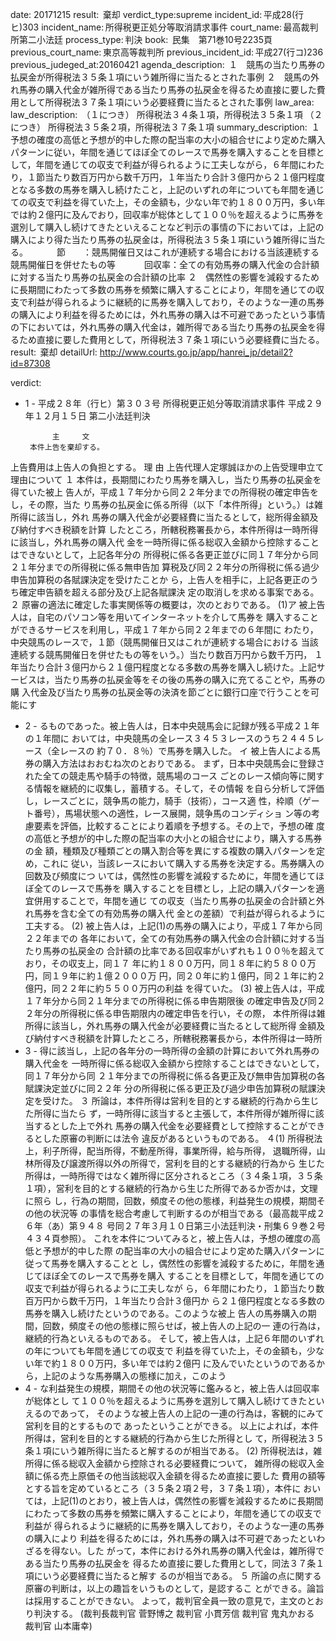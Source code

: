 
date: 20171215
result:  棄却
verdict_type:supreme
incident_id: 平成28(行ヒ)303
incident_name: 所得税更正処分等取消請求事件
court_name: 最高裁判所第二小法廷
process_type: 判決
book:  民集　第71巻10号2235頁
previous_court_name: 東京高等裁判所
previous_incident_id: 平成27(行コ)236
previous_judeged_at:20160421
agenda_description:  １　競馬の当たり馬券の払戻金が所得税法３５条１項にいう雑所得に当たるとされた事例 ２　競馬の外れ馬券の購入代金が雑所得である当たり馬券の払戻金を得るため直接に要した費用として所得税法３７条１項にいう必要経費に当たるとされた事例
law_area: 
law_description:  （１につき） 所得税法３４条１項，所得税法３５条１項 （２につき） 所得税法３５条２項，所得税法３７条１項
summary_description:  １　予想の確度の高低と予想が的中した際の配当率の大小の組合せにより定めた購入パターンに従い，年間を通じてほぼ全てのレースで馬券を購入することを目標として，年間を通じての収支で利益が得られるように工夫しながら，６年間にわたり，１節当たり数百万円から数千万円，１年当たり合計３億円から２１億円程度となる多数の馬券を購入し続けたこと，上記のいずれの年についても年間を通じての収支で利益を得ていた上，その金額も，少ない年で約１８００万円，多い年では約２億円に及んでおり，回収率が総体として１００％を超えるように馬券を選別して購入し続けてきたといえることなど判示の事情の下においては，上記の購入により得た当たり馬券の払戻金は，所得税法３５条１項にいう雑所得に当たる。 　　　節　　：競馬開催日又はこれが連続する場合における当該連続する競馬開催日を併せたもの等 　　　回収率：全ての有効馬券の購入代金の合計額に対する当たり馬券の払戻金の合計額の比率 ２　偶然性の影響を減殺するために長期間にわたって多数の馬券を頻繁に購入することにより，年間を通じての収支で利益が得られるように継続的に馬券を購入しており，そのような一連の馬券の購入により利益を得るためには，外れ馬券の購入は不可避であったという事情の下においては，外れ馬券の購入代金は，雑所得である当たり馬券の払戻金を得るため直接に要した費用として，所得税法３７条１項にいう必要経費に当たる。
result:  棄却
detailUrl: http://www.courts.go.jp/app/hanrei_jp/detail2?id=87308

verdict:

- 1 - 
平成２８年（行ヒ）第３０３号 所得税更正処分等取消請求事件 
平成２９年１２月１５日 第二小法廷判決 
 
            主     文 
       本件上告を棄却する。 
上告費用は上告人の負担とする。 
            理     由 
 上告代理人定塚誠ほかの上告受理申立て理由について 
 １ 本件は，長期間にわたり馬券を購入し，当たり馬券の払戻金を得ていた被上
告人が，平成１７年分から同２２年分までの所得税の確定申告をし，その際，当た
り馬券の払戻金に係る所得（以下「本件所得」という。）は雑所得に該当し，外れ
馬券の購入代金が必要経費に当たるとして，総所得金額及び納付すべき税額を計算
したところ，所轄税務署長から，本件所得は一時所得に該当し，外れ馬券の購入代
金を一時所得に係る総収入金額から控除することはできないとして，上記各年分の
所得税に係る各更正並びに同１７年分から同２１年分までの所得税に係る無申告加
算税及び同２２年分の所得税に係る過少申告加算税の各賦課決定を受けたことか
ら，上告人を相手に，上記各更正のうち確定申告額を超える部分及び上記各賦課決
定の取消しを求める事案である。 
 ２ 原審の適法に確定した事実関係等の概要は，次のとおりである。 
 (1)ア 被上告人は，自宅のパソコン等を用いてインターネットを介して馬券を
購入することができるサービスを利用し，平成１７年から同２２年までの６年間に
わたり，中央競馬のレースで，１節（競馬開催日又はこれが連続する場合における
当該連続する競馬開催日を併せたもの等をいう。）当たり数百万円から数千万円，
１年当たり合計３億円から２１億円程度となる多数の馬券を購入し続けた。上記サ
ービスは，当たり馬券の払戻金等をその後の馬券の購入に充てることや，馬券の購
入代金及び当たり馬券の払戻金等の決済を節ごとに銀行口座で行うことを可能にす
- 2 - 
るものであった。被上告人は，日本中央競馬会に記録が残る平成２１年の１年間に
おいては，中央競馬の全レース３４５３レースのうち２４４５レース（全レースの
約７０．８％）で馬券を購入した。 
 イ 被上告人による馬券の購入方法はおおむね次のとおりである。 
 まず，日本中央競馬会に登録された全ての競走馬や騎手の特徴，競馬場のコース
ごとのレース傾向等に関する情報を継続的に収集し，蓄積する。そして，その情報
を自ら分析して評価し，レースごとに，競争馬の能力，騎手（技術），コース適
性，枠順（ゲート番号），馬場状態への適性，レース展開，競争馬のコンディショ
ン等の考慮要素を評価，比較することにより着順を予想する。その上で，予想の確
度の高低と予想が的中した際の配当率の大小との組合せにより，購入する馬券の金
額，種類及び種類ごとの購入割合等を異にする複数の購入パターンを定め，これに
従い，当該レースにおいて購入する馬券を決定する。馬券購入の回数及び頻度につ
いては，偶然性の影響を減殺するために，年間を通じてほぼ全てのレースで馬券を
購入することを目標とし，上記の購入パターンを適宜併用することで，年間を通じ
ての収支（当たり馬券の払戻金の合計額と外れ馬券を含む全ての有効馬券の購入代
金との差額）で利益が得られるように工夫する。 
 (2) 被上告人は，上記(1)の馬券の購入により，平成１７年から同２２年までの
各年において，全ての有効馬券の購入代金の合計額に対する当たり馬券の払戻金の
合計額の比率である回収率がいずれも１００％を超えており，その収支上，同１７
年に約１８００万円，同１８年に約５８００万円，同１９年に約１億２０００万
円，同２０年に約１億円，同２１年に約２億円，同２２年に約５５００万円の利益
を得ていた。 
 (3) 被上告人は，平成１７年分から同２１年分までの所得税に係る申告期限後
の確定申告及び同２２年分の所得税に係る申告期限内の確定申告を行い，その際，
本件所得は雑所得に該当し，外れ馬券の購入代金が必要経費に当たるとして総所得
金額及び納付すべき税額を計算したところ，所轄税務署長から，本件所得は一時所
- 3 - 
得に該当し，上記の各年分の一時所得の金額の計算において外れ馬券の購入代金を
一時所得に係る総収入金額から控除することはできないとして，同１７年分から同
２１年分までの所得税に係る各更正及び無申告加算税の各賦課決定並びに同２２年
分の所得税に係る更正及び過少申告加算税の賦課決定を受けた。 
 ３ 所論は，本件所得は営利を目的とする継続的行為から生じた所得に当たら
ず，一時所得に該当すると主張して，本件所得が雑所得に該当するとした上で外れ
馬券の購入代金を必要経費として控除することができるとした原審の判断には法令
違反があるというものである。 
 ４(1) 所得税法上，利子所得，配当所得，不動産所得，事業所得，給与所得，
退職所得，山林所得及び譲渡所得以外の所得で，営利を目的とする継続的行為から
生じた所得は，一時所得ではなく雑所得に区分されるところ（３４条１項，３５条
１項），営利を目的とする継続的行為から生じた所得であるか否かは，文理に照ら
し，行為の期間，回数，頻度その他の態様，利益発生の規模，期間その他の状況等
の事情を総合考慮して判断するのが相当である（最高裁平成２６年（あ）第９４８
号同２７年３月１０日第三小法廷判決・刑集６９巻２号４３４頁参照）。 
 これを本件についてみると，被上告人は，予想の確度の高低と予想が的中した際
の配当率の大小の組合せにより定めた購入パターンに従って馬券を購入することと
し，偶然性の影響を減殺するために，年間を通じてほぼ全てのレースで馬券を購入
することを目標として，年間を通じての収支で利益が得られるように工夫しなが
ら，６年間にわたり，１節当たり数百万円から数千万円，１年当たり合計３億円か
ら２１億円程度となる多数の馬券を購入し続けたというのである。このような被上
告人の馬券購入の期間，回数，頻度その他の態様に照らせば，被上告人の上記の一
連の行為は，継続的行為といえるものである。 
 そして，被上告人は，上記６年間のいずれの年についても年間を通じての収支で
利益を得ていた上，その金額も，少ない年で約１８００万円，多い年では約２億円
に及んでいたというのであるから，上記のような馬券購入の態様に加え，このよう
- 4 - 
な利益発生の規模，期間その他の状況等に鑑みると，被上告人は回収率が総体とし
て１００％を超えるように馬券を選別して購入し続けてきたといえるのであって，
そのような被上告人の上記の一連の行為は，客観的にみて営利を目的とするもので
あったということができる。 
 以上によれば，本件所得は，営利を目的とする継続的行為から生じた所得とし
て，所得税法３５条１項にいう雑所得に当たると解するのが相当である。 
 (2) 所得税法は，雑所得に係る総収入金額から控除される必要経費について，
雑所得の総収入金額に係る売上原価その他当該総収入金額を得るため直接に要した
費用の額等とする旨を定めているところ（３５条２項２号，３７条１項），本件に
おいては，上記(1)のとおり，被上告人は，偶然性の影響を減殺するために長期間
にわたって多数の馬券を頻繁に購入することにより，年間を通じての収支で利益が
得られるように継続的に馬券を購入しており，そのような一連の馬券の購入により
利益を得るためには，外れ馬券の購入は不可避であったといわざるを得ない。した
がって，本件における外れ馬券の購入代金は，雑所得である当たり馬券の払戻金を
得るため直接に要した費用として，同法３７条１項にいう必要経費に当たると解す
るのが相当である。 
 ５ 所論の点に関する原審の判断は，以上の趣旨をいうものとして，是認するこ
とができる。論旨は採用することができない。 
 よって，裁判官全員一致の意見で，主文のとおり判決する。 
(裁判長裁判官 菅野博之 裁判官 小貫芳信 裁判官 鬼丸かおる 裁判官 
山本庸幸) 
 

                    